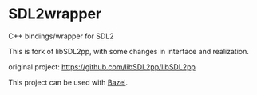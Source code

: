 # SDL2wrapper

C++ bindings/wrapper for SDL2

This is fork of libSDL2pp, with some changes in interface and realization.

original project: https://github.com/libSDL2pp/libSDL2pp



This project can be used with [Bazel](https://github.com/bazelbuild/bazel).
